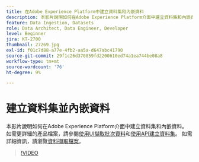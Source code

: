 ```yaml
---
title: 在Adobe Experience Platform中建立資料集和內嵌資料
description: 本影片說明如何在Adobe Experience Platform介面中建立資料集和內嵌資料。
feature: Data Ingestion, Datasets
role: Data Architect, Data Engineer, Developer
level: Beginner
jira: KT-2700
thumbnail: 27269.jpg
exl-id: f01c7d88-a77e-4fb2-aa5a-d647abc41790
source-git-commit: 29f1c26d370859fd2200610ed74a1ea744be08a8
workflow-type: tm+mt
source-wordcount: '76'
ht-degree: 9%

---
```


# 建立資料集並內嵌資料

本影片說明如何在Adobe Experience Platform介面中建立資料集和內嵌資料。 如需更詳細的產品檔案，請參閱[使用UI擷取批次資料](https://experienceleague.adobe.com/docs/experience-platform/ingestion/tutorials/ingest-batch-data.html?lang=zh-Hant)和[使用API建立資料集](https://experienceleague.adobe.com/docs/experience-platform/catalog/datasets/create.html)。 如需詳細資訊，請瀏覽[資料擷取檔案](https://experienceleague.adobe.com/docs/experience-platform/ingestion/home.html?lang=zh-Hant)。

>[!VIDEO](https://video.tv.adobe.com/v/27269?learn=on)

